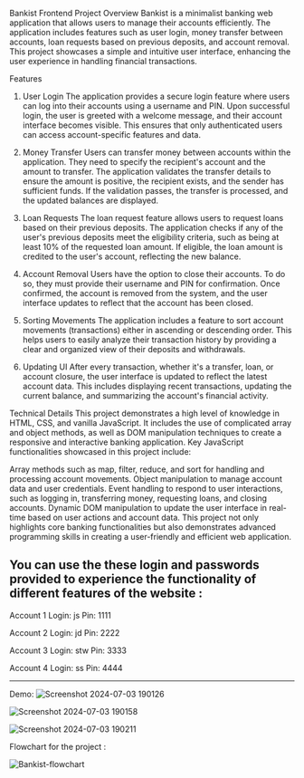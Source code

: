 

Bankist Frontend Project
Overview
Bankist is a minimalist banking web application that allows users to manage their accounts efficiently. The application includes features such as user login, money transfer between accounts, loan requests based on previous deposits, and account removal. This project showcases a simple and intuitive user interface, enhancing the user experience in handling financial transactions.

Features
1. User Login
The application provides a secure login feature where users can log into their accounts using a username and PIN. Upon successful login, the user is greeted with a welcome message, and their account interface becomes visible. This ensures that only authenticated users can access account-specific features and data.

2. Money Transfer
Users can transfer money between accounts within the application. They need to specify the recipient's account and the amount to transfer. The application validates the transfer details to ensure the amount is positive, the recipient exists, and the sender has sufficient funds. If the validation passes, the transfer is processed, and the updated balances are displayed.

3. Loan Requests
The loan request feature allows users to request loans based on their previous deposits. The application checks if any of the user's previous deposits meet the eligibility criteria, such as being at least 10% of the requested loan amount. If eligible, the loan amount is credited to the user's account, reflecting the new balance.

4. Account Removal
Users have the option to close their accounts. To do so, they must provide their username and PIN for confirmation. Once confirmed, the account is removed from the system, and the user interface updates to reflect that the account has been closed.

5. Sorting Movements
The application includes a feature to sort account movements (transactions) either in ascending or descending order. This helps users to easily analyze their transaction history by providing a clear and organized view of their deposits and withdrawals.

6. Updating UI
After every transaction, whether it's a transfer, loan, or account closure, the user interface is updated to reflect the latest account data. This includes displaying recent transactions, updating the current balance, and summarizing the account's financial activity.

Technical Details
This project demonstrates a high level of knowledge in HTML, CSS, and vanilla JavaScript. It includes the use of complicated array and object methods, as well as DOM manipulation techniques to create a responsive and interactive banking application. Key JavaScript functionalities showcased in this project include:

Array methods such as map, filter, reduce, and sort for handling and processing account movements.
Object manipulation to manage account data and user credentials.
Event handling to respond to user interactions, such as logging in, transferring money, requesting loans, and closing accounts.
Dynamic DOM manipulation to update the user interface in real-time based on user actions and account data.
This project not only highlights core banking functionalities but also demonstrates advanced programming skills in creating a user-friendly and efficient web application.

You can use the these login and passwords provided to experience the functionality of different features of the website :
-----------------------------------------
Account 1 Login: js      Pin: 1111

Account 2 Login: jd      Pin: 2222

Account 3 Login: stw      Pin: 3333

Account 4 Login: ss       Pin: 4444 

-----------------------------------------

Demo: 
![Screenshot 2024-07-03 190126](https://github.com/arkh99/Bankist-project/assets/124736009/bd01a43f-0ada-462c-9f44-0b12776b13f9)


![Screenshot 2024-07-03 190158](https://github.com/arkh99/Bankist-project/assets/124736009/83cce02d-8fb4-4aad-af50-7805ff4d30e7)


![Screenshot 2024-07-03 190211](https://github.com/arkh99/Bankist-project/assets/124736009/86a9f9f5-65c0-4ca7-9ea9-5987c742cee9)

Flowchart for the project : 

![Bankist-flowchart](https://github.com/arkh99/Bankist-project/assets/124736009/6276b868-2841-469f-8e15-504f6dd6e707)
